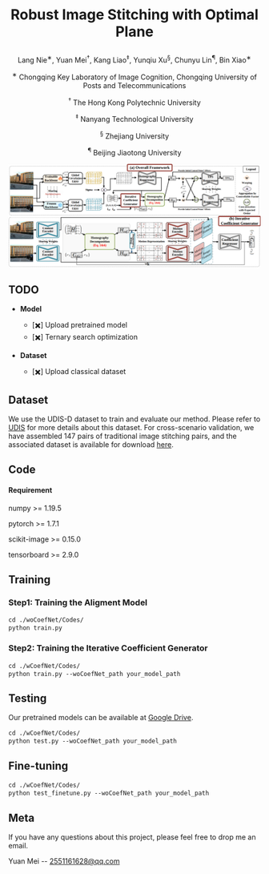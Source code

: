 # <p align="center">Robust Image Stitching with Optimal Plane</p>
<p align="center">Lang Nie<sup>∗</sup>, Yuan Mei<sup>†</sup>, Kang Liao<sup>‡</sup>, Yunqiu Xu<sup>§</sup>, Chunyu Lin<sup>¶</sup>, Bin Xiao<sup>∗</sup></p> 
<p align="center"><sup>∗</sup> Chongqing Key Laboratory of Image Cognition, Chongqing University of Posts and Telecommunications</p> 
<p align="center"><sup>†</sup> The Hong Kong Polytechnic University</p> 
<p align="center"><sup>‡</sup> Nanyang Technological University</p> 
<p align="center"><sup>§</sup> Zhejiang University</p> 
<p align="center"><sup>¶</sup> Beijing Jiaotong University</p>


![image](./framework.jpg)
## TODO

- **Model**
  - [✖️] Upload pretrained model
  - [✖️] Ternary search optimization

- **Dataset**
  - [✖️] Upload classical dataset

## Dataset
We use the UDIS-D dataset to train and evaluate our method. Please refer to [UDIS](https://github.com/nie-lang/UnsupervisedDeepImageStitching) for more details about this dataset. For cross-scenario validation, we have assembled 147 pairs of traditional image stitching pairs, and the associated dataset is available for download [here]().


## Code
#### Requirement
numpy >= 1.19.5

pytorch >= 1.7.1

scikit-image >= 0.15.0

tensorboard >= 2.9.0

## Training
### Step1: Training the Aligment Model
```
cd ./woCoefNet/Codes/
python train.py
```

### Step2: Training the Iterative Coefficient Generator

```
cd ./wCoefNet/Codes/
python train.py --woCoefNet_path your_model_path
```

## Testing 
Our pretrained models can be available at [Google Drive]().

```
cd ./wCoefNet/Codes/
python test.py --woCoefNet_path your_model_path
```

## Fine-tuning

```
cd ./wCoefNet/Codes/
python test_finetune.py --woCoefNet_path your_model_path
```

## Meta
If you have any questions about this project, please feel free to drop me an email.

Yuan Mei -- 2551161628@qq.com
